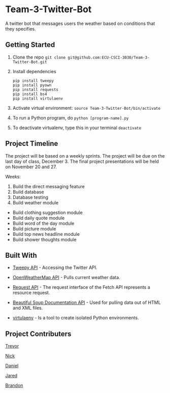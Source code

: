 # Team-3-Twitter-Bot
A twitter bot that messages users the weather based on conditions that they specifies. 



## Getting Started

1. Clone the repo `git clone git@github.com:ECU-CSCI-3030/Team-3-Twitter-Bot.git`

2. Install dependencies

   ```
   pip install tweepy
   pip install pyown
   pip install requests
   pip install bs4
   pip install virtulaenv
   ```

3. Activate virtual environment: `source Team-3-Twitter-Bot/bin/activate`

4. To run a Python program, do `python [program-name].py`

5. To deactivate virtualenv, type this in your terminal `deactivate`


## Project Timeline

The project will be based on a weekly sprints. The project will be due on the last day of class, December 3. The final project presentations will be held on November 20 and 27.

Weeks:

1. Build the direct messaging feature
2. Build database
3. Database testing
4. Build weather module

- Build clothing suggestion module
- Build daily quote module
- Build word of the day module
- Build picture module
- Build top news headline module
- Build shower thoughts module



## Built With

- [Tweepy API](http://www.tweepy.org/) - Accessing the Twitter API.

- [OpenWeatherMap API](https://openweathermap.org/api) - Pulls current weather data.

- [Request API](https://developer.mozilla.org/en-US/docs/Web/API/Request) - The request interface of the Fetch API represents a resource request.

- [Beautiful Soup Documentation API](https://www.crummy.com/software/BeautifulSoup/bs4/doc/) - Used for pulling data out of HTML and XML files.

- [virtulaenv](https://virtualenv.pypa.io/en/stable/) - Is a tool to create isolated Python environments.


## Project Contributers

[Trevor](https://github.com/Downeyt16)

[Nick](https://github.com/ellisn15)

[Daniel](https://github.com/DanielLeeMeeks)

[Jared](https://githib.com/phillipsjar12)

[Brandon](https://github.com/brandonAdame)

